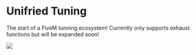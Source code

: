 # Unifried Tuning
The start of a FiveM tunning ecosystem! Currently only supports exhaust functions but will be expanded soon! 


<a href="https://www.buymeacoffee.com/unifried"><img src="https://img.buymeacoffee.com/button-api/?text=Buy me a coffee&emoji=&slug=unifried&button_colour=FFDD00&font_colour=000000&font_family=Cookie&outline_colour=000000&coffee_colour=ffffff" /></a>
